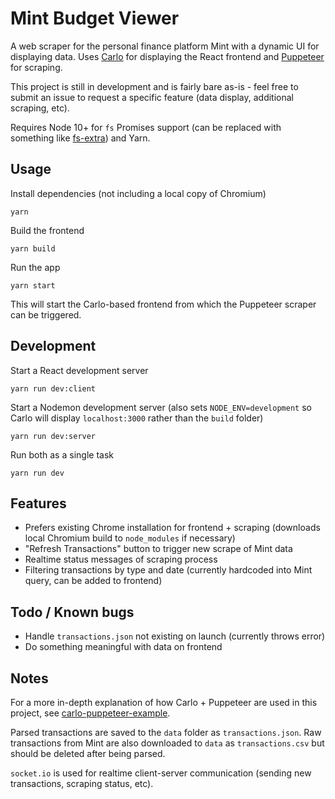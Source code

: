 # Mint Budget Viewer

A web scraper for the personal finance platform Mint with a dynamic UI for displaying data. Uses [Carlo](https://github.com/GoogleChromeLabs/carlo) for displaying the React frontend and [Puppeteer](https://www.npmjs.com/package/puppeteer-core) for scraping.

This project is still in development and is fairly bare as-is - feel free to submit an issue to request a specific feature (data display, additional scraping, etc).

Requires Node 10+ for `fs` Promises support (can be replaced with something like [fs-extra](https://github.com/jprichardson/node-fs-extra)) and Yarn.

## Usage

Install dependencies (not including a local copy of Chromium)

```
yarn
```

Build the frontend

```
yarn build
```

Run the app

```
yarn start
```

This will start the Carlo-based frontend from which the Puppeteer scraper can be triggered.

## Development

Start a React development server

```
yarn run dev:client
```

Start a Nodemon development server (also sets `NODE_ENV=development` so Carlo will display `localhost:3000` rather than the `build` folder)

```
yarn run dev:server
```

Run both as a single task

```
yarn run dev
```

## Features

- Prefers existing Chrome installation for frontend + scraping (downloads local Chromium build to `node_modules` if necessary)
- "Refresh Transactions" button to trigger new scrape of Mint data
- Realtime status messages of scraping process
- Filtering transactions by type and date (currently hardcoded into Mint query, can be added to frontend)

## Todo / Known bugs

- Handle `transactions.json` not existing on launch (currently throws error)
- Do something meaningful with data on frontend

## Notes

For a more in-depth explanation of how Carlo + Puppeteer are used in this project, see [carlo-puppeteer-example](https://github.com/chrissantamaria/carlo-puppeteer-example).

Parsed transactions are saved to the `data` folder as `transactions.json`. Raw transactions from Mint are also downloaded to `data` as `transactions.csv` but should be deleted after being parsed.

`socket.io` is used for realtime client-server communication (sending new transactions, scraping status, etc).
